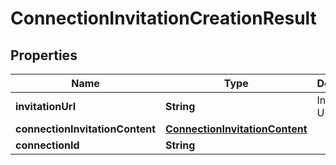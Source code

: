 

# ConnectionInvitationCreationResult


## Properties

Name | Type | Description | Notes
------------ | ------------- | ------------- | -------------
**invitationUrl** | **String** | Invitation URL | 
**connectionInvitationContent** | [**ConnectionInvitationContent**](ConnectionInvitationContent.md) |  | 
**connectionId** | **String** |  | 



